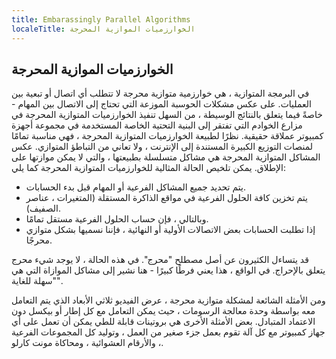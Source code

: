 ```yaml
---
title: Embarassingly Parallel Algorithms
localeTitle: الخوارزميات الموازية المحرجة
---
```

## الخوارزميات الموازية المحرجة

في البرمجة المتوازية ، هي خوارزمية متوازية محرجة لا تتطلب أي اتصال أو تبعية بين العمليات. على عكس مشكلات الحوسبة الموزعة التي تحتاج إلى الاتصال بين المهام - خاصةً فيما يتعلق بالنتائج الوسيطة ، من السهل تنفيذ الخوارزميات المتوازية المحرجة في مزارع الخوادم التي تفتقر إلى البنية التحتية الخاصة المستخدمة في مجموعة أجهزة كمبيوتر عملاقة حقيقية. نظرًا لطبيعة الخوارزميات المتوازية المحرجة ، فهي مناسبة تمامًا لمنصات التوزيع الكبيرة المستندة إلى الإنترنت ، ولا تعاني من التباطؤ المتوازي. عكس المشاكل المتوازية المحرجة هي مشاكل متسلسلة بطبيعتها ، والتي لا يمكن موازتها على الإطلاق. يمكن تلخيص الحالة المثالية للخوارزميات المتوازية المحرجة كما يلي:

*   يتم تحديد جميع المشاكل الفرعية أو المهام قبل بدء الحسابات.
*   يتم تخزين كافة الحلول الفرعية في مواقع الذاكرة المستقلة (المتغيرات ، عناصر الصفيف).
*   وبالتالي ، فإن حساب الحلول الفرعية مستقل تمامًا.
*   إذا تطلبت الحسابات بعض الاتصالات الأولية أو النهائية ، فإننا نسميها بشكل متوازي محرجًا.

قد يتساءل الكثيرون عن أصل مصطلح "محرج". في هذه الحالة ، لا يوجد شيء محرج يتعلق بالإحراج. في الواقع ، هذا يعني فرطًا كبيرًا - هنا نشير إلى مشاكل الموازاة التي هي "سهلة للغاية".

ومن الأمثلة الشائعة لمشكلة متوازية محرجة ، عرض الفيديو ثلاثي الأبعاد الذي يتم التعامل معه بواسطة وحدة معالجة الرسومات ، حيث يمكن التعامل مع كل إطار أو بيكسل دون الاعتماد المتبادل. بعض الأمثلة الأخرى هي بروتينات قابلة للطي يمكن أن تعمل على أي جهاز كمبيوتر مع كل آلة تقوم بعمل جزء صغير من العمل ، وتوليد كل المجموعات الفرعية ، والأرقام العشوائية ، ومحاكاة مونت كارلو.